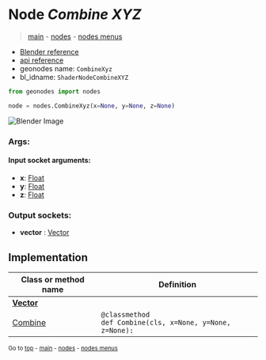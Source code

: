 # Node *Combine XYZ*

> [main](../structure.md) - [nodes](nodes.md) - [nodes menus](nodes_menus.md)

- [Blender reference](https://docs.blender.org/manual/en/latest/modeling/geometry_nodes/vector/combine_xyz.html)
- [api reference](https://docs.blender.org/api/current/bpy.types.ShaderNodeCombineXYZ.html)
- geonodes name: `CombineXyz`
- bl_idname: `ShaderNodeCombineXYZ`

```python
from geonodes import nodes

node = nodes.CombineXyz(x=None, y=None, z=None)
```

![Blender Image](https://docs.blender.org/manual/en/latest/_images/node-types_ShaderNodeCombineXYZ.webp)

### Args:

#### Input socket arguments:

- **x**: [Float](Float.md)
- **y**: [Float](Float.md)
- **z**: [Float](Float.md)

### Output sockets:

- **vector** : [Vector](Vector.md)

## Implementation

| Class or method name | Definition |
|----------------------|------------|
| **[Vector](Vector.md)** |
| [Combine](Vector.md#Combine-classmethod) | `@classmethod`<br> `def Combine(cls, x=None, y=None, z=None):` |

<sub>Go to [top](#node-Combine-XYZ) - [main](../structure.md) - [nodes](nodes.md) - [nodes menus](nodes_menus.md)</sub>

